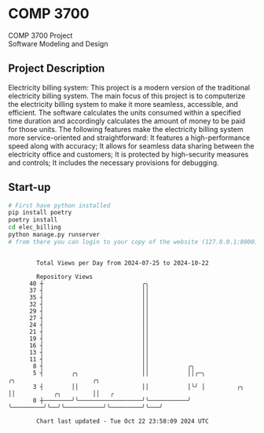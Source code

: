 # COMP 3700
COMP 3700 Project  
Software Modeling and Design
## Project Description
Electricity billing system: This project is a modern version of the traditional electricity billing system. The main focus of this project is to computerize the electricity billing system to make it more seamless, accessible, and efficient. The software calculates the units consumed within a specified time duration and accordingly calculates the amount of money to be paid for those units. The following features make the electricity billing system more service-oriented and straightforward: It features a high-performance speed along with accuracy; It allows for seamless data sharing between the electricity office and customers; It is protected by high-security measures and controls; It includes the necessary provisions for debugging.

## Start-up
```bash
# First have python installed
pip install poetry
poetry install
cd elec_billing
python manage.py runserver
# from there you can login to your copy of the website (127.0.0.1:8000), default creds are admin/admin
```

```

        Total Views per Day from 2024-07-25 to 2024-10-22

        Repository Views
      40 ┼                            ╭╮
      37 ┤                            ││
      35 ┤                            ││
      32 ┤                            ││
      29 ┤                            ││
      27 ┤                            ││
      24 ┤                            ││
      21 ┤                            ││
      19 ┤                            ││
      16 ┤                            ││
      13 ┤                            ││
      11 ┤                            ││
       8 ┤                            ││           ╭╮
       5 ┤        ╭╮                  ││           ││╭─╮             ╭╮                      ╭╮
       3 ┤        ││                  ││           │╰╯ │         ╭╮  ││           ╭╮         ││   ╭
       0 ┼────────╯╰──────────────────╯╰───────────╯   ╰─────────╯╰──╯╰───────────╯╰─────────╯╰───╯

        Chart last updated - Tue Oct 22 23:58:09 2024 UTC
        
```
